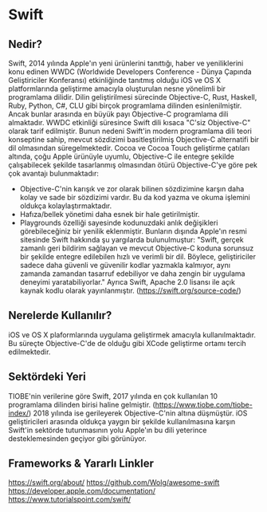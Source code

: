 # Swift

## Nedir?

Swift, 2014 yılında Apple'ın yeni ürünlerini tanıttığı, haber ve yeniliklerini konu edinen WWDC (Worldwide Developers Conference - Dünya Çapında Geliştiriciler Konferansı) etkinliğinde tanıtmış olduğu iOS ve OS X platformlarında geliştirme amacıyla oluşturulan nesne yönelimli bir programlama dilidir.
Dilin geliştirilmesi sürecinde Objective-C, Rust, Haskell, Ruby, Python, C#, CLU gibi birçok programlama dilinden esinlenilmiştir.
Ancak bunlar arasında en büyük payı Objective-C programlama dili almaktadır.
WWDC etkinliği süresince Swift dili kısaca "C'siz Objective-C" olarak tarif edilmiştir. Bunun nedeni Swift'in modern programlama dili teori konseptine sahip, mevcut sözdizimi basitleştirilmiş Objective-C alternatifi bir dil olmasından süregelmektedir. Cocoa ve Cocoa Touch geliştirme çatıları altında, çoğu Apple ürünüyle uyumlu, Objective-C ile entegre şekilde çalışabilecek şekilde tasarlanmış olmasından ötürü Objective-C'ye göre pek çok avantajı bulunmaktadır:
- Objective-C'nin karışık ve zor olarak bilinen sözdizimine karşın daha kolay ve sade bir sözdizimi vardır. Bu da kod yazma ve okuma işlemini oldukça kolaylaştırmaktadır.
- Hafıza/bellek yönetimi daha esnek bir hale getirilmiştir. 
- Playgrounds özelliği sayesinde kodunuzdaki anlık değişikleri görebileceğiniz bir yenilik eklenmiştir.
Bunların dışında Apple'ın resmi sitesinde Swift hakkında şu yargılarda bulunulmuştur:
"Swift, gerçek zamanlı geri bildirim sağlayan ve mevcut Objective-C koduna sorunsuz bir şekilde entegre edilebilen hızlı ve verimli bir dil.
Böylece, geliştiriciler sadece daha güvenli ve güvenilir kodlar yazmakla kalmıyor, aynı zamanda zamandan tasarruf edebiliyor ve daha zengin bir uygulama deneyimi yaratabiliyorlar."
Ayrıca Swift, Apache 2.0 lisansı ile açık kaynak kodlu olarak yayınlanmıştır. (https://swift.org/source-code/)


## Nerelerde Kullanılır?

iOS ve OS X plaformlarında uygulama geliştirmek amacıyla kullanılmaktadır. Bu süreçte Objective-C'de de olduğu gibi XCode geliştirme ortamı tercih edilmektedir.

## Sektördeki Yeri

TIOBE'nin verilerine göre Swift, 2017 yılında en çok kullanılan 10 programlama dilinden birisi haline gelmiştir. (https://www.tiobe.com/tiobe-index/)
2018 yılında ise gerileyerek Objective-C'nin altına düşmüştür.
iOS geliştiricileri arasında oldukça yaygın bir şekilde kullanılmasına karşın Swift'in sektörde tutunmasının yolu Apple'ın bu dili yeterince desteklemesinden geçiyor gibi görünüyor.

## Frameworks & Yararlı Linkler

https://swift.org/about/
https://github.com/Wolg/awesome-swift
https://developer.apple.com/documentation/
https://www.tutorialspoint.com/swift/



